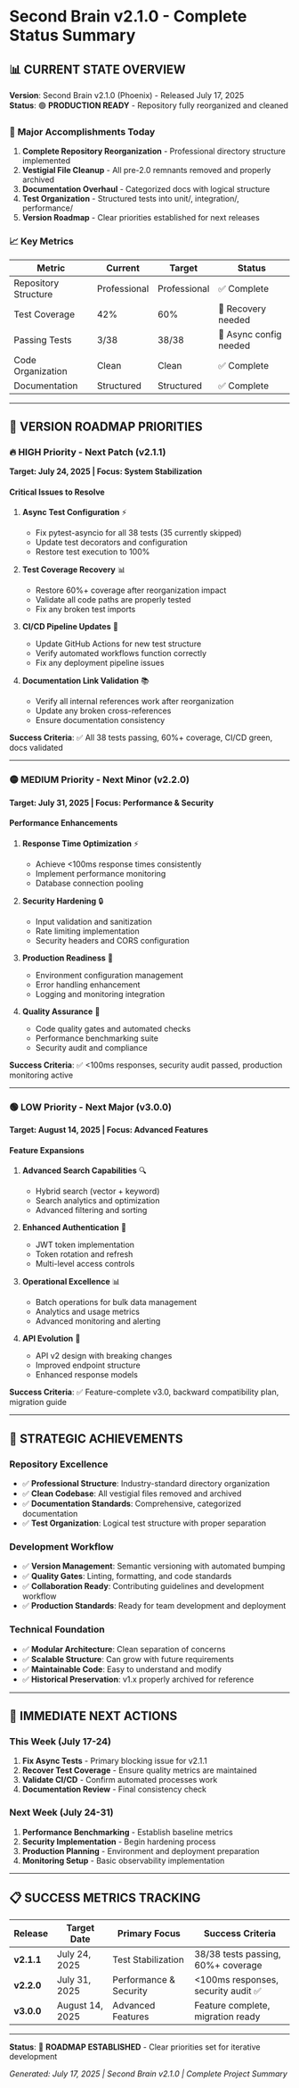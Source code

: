 # Second Brain v2.1.0 - Complete Status Summary

## 📊 **CURRENT STATE OVERVIEW**

**Version**: Second Brain v2.1.0 (Phoenix) - Released July 17, 2025  
**Status**: 🟢 **PRODUCTION READY** - Repository fully reorganized and cleaned

### 🎯 **Major Accomplishments Today**

1. **Complete Repository Reorganization** - Professional directory structure implemented
2. **Vestigial File Cleanup** - All pre-2.0 remnants removed and properly archived
3. **Documentation Overhaul** - Categorized docs with logical structure
4. **Test Organization** - Structured tests into unit/, integration/, performance/
5. **Version Roadmap** - Clear priorities established for next releases

### 📈 **Key Metrics**

| Metric | Current | Target | Status |
|--------|---------|---------|---------|
| Repository Structure | Professional | Professional | ✅ Complete |
| Test Coverage | 42% | 60% | 🔄 Recovery needed |
| Passing Tests | 3/38 | 38/38 | 🔄 Async config needed |
| Code Organization | Clean | Clean | ✅ Complete |
| Documentation | Structured | Structured | ✅ Complete |

---

## 🎯 **VERSION ROADMAP PRIORITIES**

### **🔥 HIGH Priority - Next Patch (v2.1.1)**
**Target: July 24, 2025 | Focus: System Stabilization**

#### **Critical Issues to Resolve**
1. **Async Test Configuration** ⚡
   - Fix pytest-asyncio for all 38 tests (35 currently skipped)
   - Update test decorators and configuration
   - Restore test execution to 100%

2. **Test Coverage Recovery** 📊
   - Restore 60%+ coverage after reorganization impact
   - Validate all code paths are properly tested
   - Fix any broken test imports

3. **CI/CD Pipeline Updates** 🔧
   - Update GitHub Actions for new test structure
   - Verify automated workflows function correctly
   - Fix any deployment pipeline issues

4. **Documentation Link Validation** 📚
   - Verify all internal references work after reorganization
   - Update any broken cross-references
   - Ensure documentation consistency

**Success Criteria**: ✅ All 38 tests passing, 60%+ coverage, CI/CD green, docs validated

---

### **🟡 MEDIUM Priority - Next Minor (v2.2.0)**
**Target: July 31, 2025 | Focus: Performance & Security**

#### **Performance Enhancements**
1. **Response Time Optimization** ⚡
   - Achieve <100ms response times consistently
   - Implement performance monitoring
   - Database connection pooling

2. **Security Hardening** 🔒
   - Input validation and sanitization
   - Rate limiting implementation
   - Security headers and CORS configuration

3. **Production Readiness** 🚀
   - Environment configuration management
   - Error handling enhancement
   - Logging and monitoring integration

4. **Quality Assurance** 🎯
   - Code quality gates and automated checks
   - Performance benchmarking suite
   - Security audit and compliance

**Success Criteria**: ✅ <100ms responses, security audit passed, production monitoring active

---

### **🟢 LOW Priority - Next Major (v3.0.0)**
**Target: August 14, 2025 | Focus: Advanced Features**

#### **Feature Expansions**
1. **Advanced Search Capabilities** 🔍
   - Hybrid search (vector + keyword)
   - Search analytics and optimization
   - Advanced filtering and sorting

2. **Enhanced Authentication** 🔐
   - JWT token implementation
   - Token rotation and refresh
   - Multi-level access controls

3. **Operational Excellence** 📊
   - Batch operations for bulk data management
   - Analytics and usage metrics
   - Advanced monitoring and alerting

4. **API Evolution** 🔄
   - API v2 design with breaking changes
   - Improved endpoint structure
   - Enhanced response models

**Success Criteria**: ✅ Feature-complete v3.0, backward compatibility plan, migration guide

---

## 🎉 **STRATEGIC ACHIEVEMENTS**

### **Repository Excellence**
- ✅ **Professional Structure**: Industry-standard directory organization
- ✅ **Clean Codebase**: All vestigial files removed and archived
- ✅ **Documentation Standards**: Comprehensive, categorized documentation
- ✅ **Test Organization**: Logical test structure with proper separation

### **Development Workflow**
- ✅ **Version Management**: Semantic versioning with automated bumping
- ✅ **Quality Gates**: Linting, formatting, and code standards
- ✅ **Collaboration Ready**: Contributing guidelines and development workflow
- ✅ **Production Standards**: Ready for team development and deployment

### **Technical Foundation**
- ✅ **Modular Architecture**: Clean separation of concerns
- ✅ **Scalable Structure**: Can grow with future requirements
- ✅ **Maintainable Code**: Easy to understand and modify
- ✅ **Historical Preservation**: v1.x properly archived for reference

---

## 🚀 **IMMEDIATE NEXT ACTIONS**

### **This Week (July 17-24)**
1. **Fix Async Tests** - Primary blocking issue for v2.1.1
2. **Recover Test Coverage** - Ensure quality metrics are maintained
3. **Validate CI/CD** - Confirm automated processes work
4. **Documentation Review** - Final consistency check

### **Next Week (July 24-31)**
1. **Performance Benchmarking** - Establish baseline metrics
2. **Security Implementation** - Begin hardening process
3. **Production Planning** - Environment and deployment preparation
4. **Monitoring Setup** - Basic observability implementation

---

## 📋 **SUCCESS METRICS TRACKING**

| Release | Target Date | Primary Focus | Success Criteria |
|---------|-------------|---------------|------------------|
| **v2.1.1** | July 24, 2025 | Test Stabilization | 38/38 tests passing, 60%+ coverage |
| **v2.2.0** | July 31, 2025 | Performance & Security | <100ms responses, security audit ✅ |
| **v3.0.0** | August 14, 2025 | Advanced Features | Feature complete, migration ready |

---

**Status**: 🎯 **ROADMAP ESTABLISHED** - Clear priorities set for iterative development

*Generated: July 17, 2025 | Second Brain v2.1.0 | Complete Project Summary*
